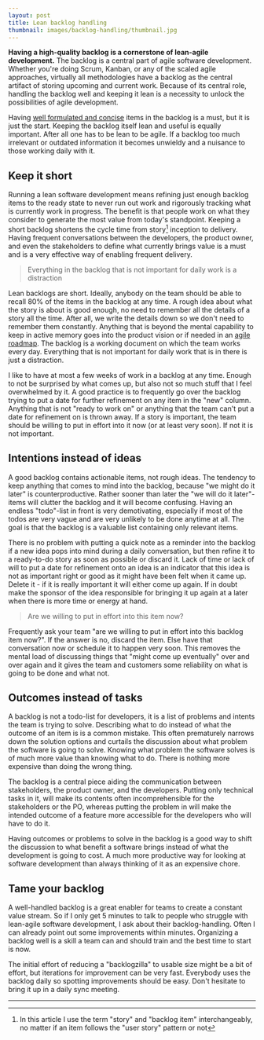 ```yaml
---
layout: post
title: Lean backlog handling
thumbnail: images/backlog-handling/thumbnail.jpg
---
```


**Having a high-quality backlog is a cornerstone of lean-agile development.** The backlog is a central part of agile software development. Whether you're doing Scrum, Kanban, or any of the scaled agile approaches, virtually all methodologies have a backlog as the central artifact of storing upcoming and current work. Because of its central role, handling the backlog well and keeping it lean is a necessity to unlock the possibilities of agile development. 

Having [well formulated and concise](https://dominikberner.ch/the-art-of-slicing/) items in the backlog is a must, but it is just the start. Keeping the backlog itself lean and useful is equally important. After all one has to be lean to be agile. If a backlog too much irrelevant or outdated information it becomes unwieldy and a nuisance to those working daily with it. 

## Keep it short

Running a lean software development means refining just enough backlog items to the ready state to never run out work and rigorously tracking what is currently work in progress. The benefit is that people work on what they consider to generate the most value from today's standpoint. Keeping a short backlog shortens the cycle time from story[^1] inception to delivery. Having frequent conversations between the developers, the product owner, and even the stakeholders to define what currently brings value is a must and is a very effective way of enabling frequent delivery.

> Everything in the backlog that is not important for daily work is a distraction

Lean backlogs are short. Ideally, anybody on the team should be able to recall 80% of the items in the backlog at any time. A rough idea about what the story is about is good enough, no need to remember all the details of a story all the time. After all, we write the details down so we don't need to remember them constantly. 
Anything that is beyond the mental capability to keep in active memory goes into the product vision or if needed in an [agile roadmap](https://dominikberner.ch/Agile-Roadmapping/). The backlog is a working document on which the team works every day. Everything that is not important for daily work that is in there is just a distraction. 

I like to have at most a few weeks of work in a backlog at any time. Enough to not be surprised by what comes up, but also not so much stuff that I feel overwhelmed by it. 
A good practice is to frequently go over the backlog trying to put a date for further refinement on any item in the "new" column. Anything that is not "ready to work on" or anything that the team can't put a date for refinement on is thrown away. If a story is important, the team should be willing to put in effort into it now (or at least very soon). If not it is not important. 

## Intentions instead of ideas

A good backlog contains actionable items, not rough ideas. The tendency to keep anything that comes to mind into the backlog, because "we might do it later" is counterproductive. Rather sooner than later the "we will do it later"-items will clutter the backlog and it will become confusing. Having an endless "todo"-list in front is very demotivating, especially if most of the todos are very vague and are very unlikely to be done anytime at all. The goal is that the backlog is a valuable list containing only relevant items.

There is no problem with putting a quick note as a reminder into the backlog if a new idea pops into mind during a daily conversation, but then refine it to a ready-to-do story as soon as possible or discard it.
Lack of time or lack of will to put a date for refinement onto an idea is an indicator that this idea is not as important right or good as it might have been felt when it came up. Delete it - if it is really important it will either come up again. If in doubt make the sponsor of the idea responsible for bringing it up again at a later when there is more time or energy at hand. 

> Are we willing to put in effort into this item now?

Frequently ask your team "are we willing to put in effort into this backlog item now?". If the answer is no, discard the item. Else have that conversation now or schedule it to happen very soon. This removes the mental load of discussing things that "might come up eventually" over and over again and it gives the team and customers some reliability on what is going to be done and what not. 

## Outcomes instead of tasks

A backlog is not a todo-list for developers, it is a list of problems and intents the team is trying to solve. Describing what to do instead of what the outcome of an item is is a common mistake. This often prematurely narrows down the solution options and curtails the discussion about what problem the software is going to solve. Knowing what problem the software solves is of much more value than knowing what to do. There is nothing more expensive than doing the wrong thing. 

The backlog is a central piece aiding the communication between stakeholders, the product owner, and the developers. Putting only technical tasks in it, will make its contents often incomprehensible for the stakeholders or the PO, whereas putting the problem in will make the intended outcome of a feature more accessible for the developers who will have to do it. 

Having outcomes or problems to solve in the backlog is a good way to shift the discussion to what benefit a software brings instead of what the development is going to cost. A much more productive way for looking at software development than always thinking of it as an expensive chore. 

## Tame your backlog

A well-handled backlog is a great enabler for teams to create a constant value stream. So if I only get 5 minutes to talk to people who struggle with lean-agile software development, I ask about their backlog-handling. Often I can already point out some improvements within minutes. Organizing a backlog well is a skill a team can and should train and the best time to start is now. 

The initial effort of reducing a "backlogzilla" to usable size might be a bit of effort, but iterations for improvement can be very fast. Everybody uses the backlog daily so spotting improvements should be easy. Don't hesitate to bring it up in a daily sync meeting.  

---

[^1]: In this article I use the term "story" and "backlog item" interchangeably, no matter if an item follows the "user story" pattern or not